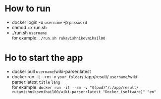 # How to run

- docker login -u `username` -p `password`
- chmod +x run.sh
- ./run.sh `username`  
for example:
`./run.sh rukavishnikovmihail00`

# Ho to start the app
- docker pull `username`/wiki-parser:latest
- docker run -it --rm -v `your_folder`/:/app/result/ `username`/wiki-parser:latest `title` `lang`  
for example:
`docker run -it --rm -v "$(pwd)"/:/app/result/ rukavishnikovmihail00/wiki-parser:latest "Docker_(software)" "en" `